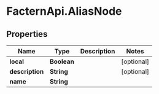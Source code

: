 # FacternApi.AliasNode

## Properties
Name | Type | Description | Notes
------------ | ------------- | ------------- | -------------
**local** | **Boolean** |  | [optional] 
**description** | **String** |  | [optional] 
**name** | **String** |  | 


